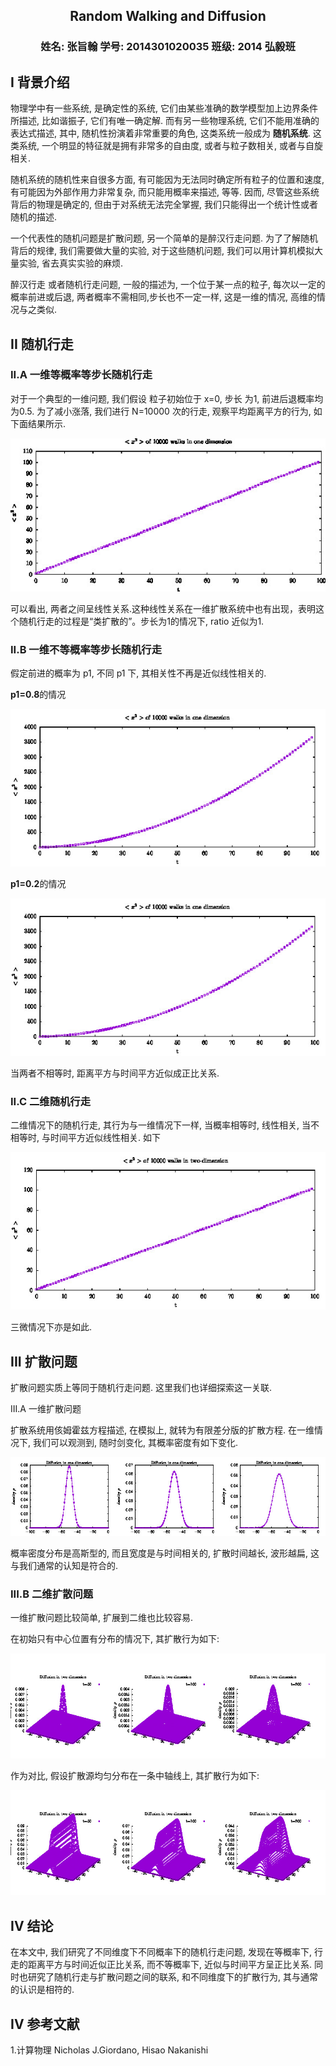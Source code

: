 ## <center>Random Walking and Diffusion</center>

### <center> 姓名: 张旨翰 学号: 2014301020035  班级: 2014 弘毅班 </center>

## I 背景介绍
物理学中有一些系统, 是确定性的系统, 它们由某些准确的数学模型加上边界条件所描述, 比如谐振子, 它们有唯一确定解. 而有另一些物理系统, 它们不能用准确的表达式描述, 其中, 随机性扮演着非常重要的角色, 这类系统一般成为 **随机系统**. 这类系统, 一个明显的特征就是拥有非常多的自由度, 或者与粒子数相关, 或者与自旋相关.

随机系统的随机性来自很多方面, 有可能因为无法同时确定所有粒子的位置和速度, 有可能因为外部作用力非常复杂, 而只能用概率来描述, 等等. 因而, 尽管这些系统背后的物理是确定的, 但由于对系统无法完全掌握, 我们只能得出一个统计性或者随机的描述.

一个代表性的随机问题是扩散问题, 另一个简单的是醉汉行走问题. 为了了解随机背后的规律, 我们需要做大量的实验, 对于这些随机问题, 我们可以用计算机模拟大量实验, 省去真实实验的麻烦.

醉汉行走 或者随机行走问题, 一般的描述为, 一个位于某一点的粒子, 每次以一定的概率前进或后退, 两者概率不需相同,步长也不一定一样, 这是一维的情况, 高维的情况与之类似.

## II 随机行走

### II.A 一维等概率等步长随机行走
对于一个典型的一维问题, 我们假设 粒子初始位于 x=0, 步长 为1, 前进后退概率均为0.5. 为了减小涨落, 我们进行 N=10000 次的行走, 观察平均距离平方的行为, 如下面结果所示.

![one_walk](rand1d_0.5.jpg)

可以看出, 两者之间呈线性关系.这种线性关系在一维扩散系统中也有出现，表明这个随机行走的过程是“类扩散的”。步长为1的情况下, ratio 近似为1.

### II.B 一维不等概率等步长随机行走
假定前进的概率为 p1, 不同 p1 下, 其相关性不再是近似线性相关的.

**p1=0.8**的情况

![rand1d_0.8.jpg](./rand1d_0.8.jpg)

**p1=0.2**的情况

![rand1d_0.25.jpg](./rand1d_0.25.jpg)

当两者不相等时, 距离平方与时间平方近似成正比关系.

### II.C 二维随机行走
二维情况下的随机行走, 其行为与一维情况下一样, 当概率相等时, 线性相关, 当不相等时, 与时间平方近似线性相关. 如下

![rand2d_0.25.jpg](rand2d_0.25.jpg)

三微情况下亦是如此.

## III 扩散问题
扩散问题实质上等同于随机行走问题. 这里我们也详细探索这一关联.

III.A 一维扩散问题

扩散系统用侅姆霍兹方程描述, 在模拟上, 就转为有限差分版的扩散方程. 在一维情况下, 我们可以观测到, 随时剑变化, 其概率密度有如下变化.

![df1d.jpg](df1d.jpg)

概率密度分布是高斯型的, 而且宽度是与时间相关的, 扩散时间越长, 波形越扁, 这与我们通常的认知是符合的.

### III.B 二维扩散问题
一维扩散问题比较简单, 扩展到二维也比较容易.

在初始只有中心位置有分布的情况下, 其扩散行为如下:

![df2d.jpg](df2d.jpg)

作为对比, 假设扩散源均匀分布在一条中轴线上, 其扩散行为如下:

![df2d_dist](df2d_dist.jpg)

## IV 结论
在本文中, 我们研究了不同维度下不同概率下的随机行走问题, 发现在等概率下, 行走的距离平方与时间近似正比关系, 而不等概率下, 近似与时间平方呈正比关系. 同时也研究了随机行走与扩散问题之间的联系, 和不同维度下的扩散行为, 其与通常的认识是相符的.

## IV 参考文献
1.计算物理 Nicholas J.Giordano, Hisao Nakanishi
